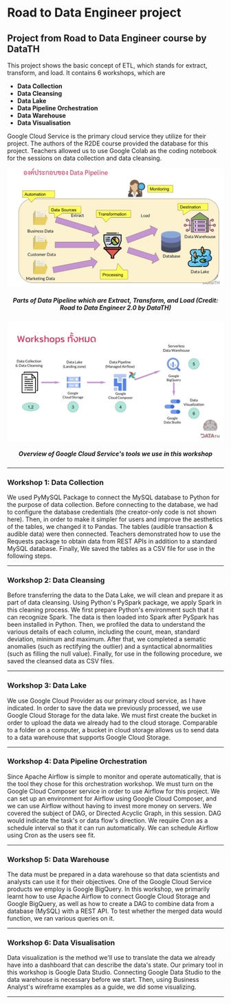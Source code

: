 # Road to Data Engineer project
## Project from Road to Data Engineer course by DataTH


This project shows the basic concept of ETL, which stands for extract, transform, and load. It contains 6 workshops, which are

* **Data Collection**
* **Data Cleansing**
* **Data Lake**
* **Data Pipeline Orchestration**
* **Data Warehouse**
* **Data Visualisation**


Google Cloud Service is the primary cloud service they utilize for their project. The authors of the R2DE course provided the database for this project. Teachers allowed us to use Google Colab as the coding notebook for the sessions on data collection and data cleansing.

<p align="center">
<img src="https://github.com/ChayaNiyom/road-2-data-engineer-prj/blob/main/ETL.jpg"/>
</p>

<h5 align="center"> Parts of Data Pipeline which are Extract, Transform, and Load (Credit: Road to Data Engineer 2.0 by DataTH) </h5>

<p align="center">
<img src="https://github.com/ChayaNiyom/road-2-data-engineer-prj/blob/main/Overall_Workshop.jpg"/>
</p>

<h5 align="center"> Overview of Google Cloud Service's tools we use in this workshop </h5>

---

### Workshop 1: Data Collection
We used PyMySQL Package to connect the MySQL database to Python for the purpose of data collection. Before connecting to the database, we had to configure the database credentials (the creator-only code is not shown here).
Then, in order to make it simpler for users and improve the aesthetics of the tables, we changed it to Pandas. The tables (audible transaction & audible data) were then connected.
Teachers demonstrated how to use the Requests package to obtain data from REST APIs in addition to a standard MySQL database.
Finally, We saved the tables as a CSV file for use in the following steps.

---

### Workshop 2: Data Cleansing
Before transferring the data to the Data Lake, we will clean and prepare it as part of data cleansing. Using Python's PySpark package, we apply Spark in this cleaning process.
We first prepare Python's environment such that it can recognize Spark. The data is then loaded into Spark after PySpark has been installed in Python. Then, we profiled the data to understand the various details of each column, including the count, mean, standard deviation, minimum and maximum. After that, we completed a sematic anomalies (such as rectifying the outlier) and a syntactical abnormalities (such as filling the null value). Finally, for use in the following procedure, we saved the cleansed data as CSV files.

---

### Workshop 3: Data Lake
We use Google Cloud Provider as our primary cloud service, as I have indicated. In order to save the data we previously processed, we use Google Cloud Storage for the data lake. 
We must first create the bucket in order to upload the data we already had to the cloud storage. Comparable to a folder on a computer, a bucket in cloud storage allows us to send data to a data warehouse that supports Google Cloud Storage.

---

### Workshop 4: Data Pipeline Orchestration
Since Apache Airflow is simple to monitor and operate automatically, that is the tool they chose for this orchestration workshop. We must turn on the Google Cloud Composer service in order to use Airflow for this project. We can set up an environment for Airflow using Google Cloud Composer, and we can use Airflow without having to invest more money on servers. We covered the subject of DAG, or Directed Acyclic Graph, in this session. DAG would indicate the task's or data flow's direction. We require Cron as a schedule interval so that it can run automatically. We can schedule Airflow using Cron as the users see fit.

---

### Workshop 5: Data Warehouse
The data must be prepared in a data warehouse so that data scientists and analysts can use it for their objectives. One of the Google Cloud Service products we employ is Google BigQuery. In this workshop, we primarily learnt how to use Apache Airflow to connect Google Cloud Storage and Google BigQuery, as well as how to create a DAG to combine data from a database (MySQL) with a REST API. To test whether the merged data would function, we ran various queries on it.

---

### Workshop 6: Data Visualisation 
Data visualization is the method we'll use to translate the data we already have into a dashboard that can describe the data's state. Our primary tool in this workshop is Google Data Studio. Connecting Google Data Studio to the data warehouse is necessary before we start. Then, using Business Analyst's wireframe examples as a guide, we did some visualizing.

---
